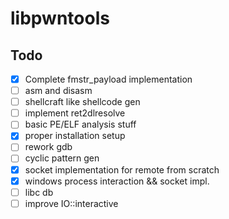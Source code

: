 # libpwntools

## Todo
- [x] Complete fmstr_payload implementation
- [ ] asm and disasm 
- [ ] shellcraft like shellcode gen
- [ ] implement ret2dlresolve
- [ ] basic PE/ELF analysis stuff
- [x] proper installation setup
- [ ] rework gdb
- [ ] cyclic pattern gen
- [x] socket implementation for remote from scratch
- [x] windows process interaction && socket impl.
- [ ] libc db
- [ ] improve IO::interactive
